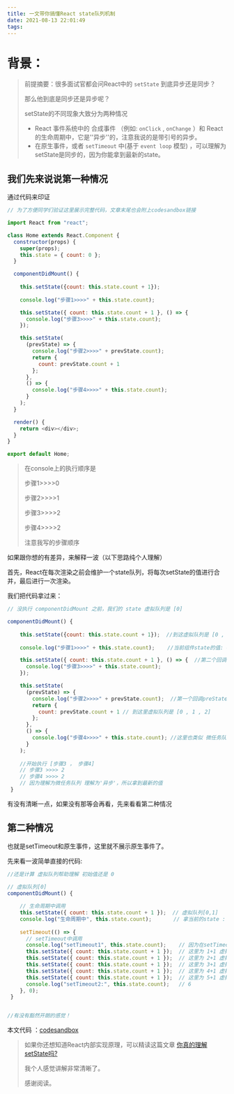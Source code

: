 ```yaml
---
title: 一文带你搞懂React state队列机制
date: 2021-08-13 22:01:49
tags:
---
```



# 背景：

> 前提摘要：很多面试官都会问React中的 `setState` 到底异步还是同步？
>
> 那么他到底是同步还是异步呢？
>
> setState的不同现象大致分为两种情况
>
> - React 事件系统中的 合成事件 （例如: `onClick`  , `onChange` ）和 React的生命周期中，它是''异步''的，注意我说的是带引号的异步。
> - 在原生事件，或者 `setTimeout` 中(基于 `event loop` 模型) ，可以理解为setState是同步的，因为你能拿到最新的state。
> 

<!-- more -->

## 我们先来说说第一种情况

通过代码来印证

```javascript
// 为了方便同学们验证这里展示完整代码，文章末尾也会附上codesandbox链接

import React from "react";

class Home extends React.Component {
  constructor(props) {
    super(props);
    this.state = { count: 0 };
  }

  componentDidMount() {
    
    this.setState({count: this.state.count + 1});
    
    console.log("步骤1>>>>" + this.state.count);    

    this.setState({ count: this.state.count + 1 }, () => {
      console.log("步骤3>>>>" + this.state.count); 
    });

    this.setState(
      (prevState) => {
        console.log("步骤2>>>>" + prevState.count); 
        return {
          count: prevState.count + 1
        };
      },
      () => {
        console.log("步骤4>>>>" + this.state.count); 
      }
    );
  }

  render() {
    return <div></div>;
  }
}

export default Home;

```



>在console上的执行顺序是 
>
>步骤1>>>>0 
>
>步骤2>>>>1 
>
>步骤3>>>>2 
>
>步骤4>>>>2
>
>注意我写的步骤顺序



如果跟你想的有差异，来解释一波（以下思路纯个人理解）

首先，React在每次渲染之前会维护一个state队列，将每次setState的值进行合并，最后进行一次渲染。

我们把代码拿过来：

```javascript
// 没执行 componentDidMount 之前，我们的 state 虚拟队列是 [0]

componentDidMount() {
    
    this.setState({count: this.state.count + 1});  //到这虚拟队列是 [0 , 1]
    
    console.log("步骤1>>>>" + this.state.count);    //当前组件state的值: 0 

    this.setState({ count: this.state.count + 1 }, () => {  //第二个回调，我理解为类似 微任务队列：[步骤3] 待执行
      console.log("步骤3>>>>" + this.state.count); 
    });

    this.setState(
      (prevState) => {
        console.log("步骤2>>>>" + prevState.count);  //第一个回调preState拿最新的值，毋庸置疑，所以是: 1
        return {
          count: prevState.count + 1 // 到这里虚拟队列是 [0 , 1 , 2]
        };
      },
      () => {
        console.log("步骤4>>>>" + this.state.count); //这里也类似 微任务队列：[步骤3 ， 步骤4] 待执行
      }
    );
    
  	//开始执行 [步骤3 ， 步骤4] 
  	// 步骤3 >>>> 2
    // 步骤4 >>>> 2
    // 因为理解为微任务队列 理解为'异步'，所以拿到最新的值
 }
```



有没有清晰一点，如果没有那等会再看，先来看看第二种情况



## 第二种情况

也就是setTimeout和原生事件，这里就不展示原生事件了。

先来看一波简单直接的代码:

```javascript
//还是计算 虚拟队列帮助理解 初始值还是 0 
 
// 虚拟队列[0]
componentDidMount() {

    // 生命周期中调用
    this.setState({ count: this.state.count + 1 });  // 虚拟队列[0,1]
    console.log("生命周期中", this.state.count);       // 拿当前的state : 0 
    
    setTimeout(() => {
      // setTimeout中调用
      console.log("setTimeout1", this.state.count);    // 因为在setTimeout中，异步，所以拿到最新的state : 1
      this.setState({ count: this.state.count + 1 });  // 这里为 1+1 虚拟队列[0,1,2]
      this.setState({ count: this.state.count + 1 });  // 这里为 2+1 虚拟队列[0,1,2,3]
      this.setState({ count: this.state.count + 1 });  // 这里为 3+1 虚拟队列[0,1,2,3,4]
      this.setState({ count: this.state.count + 1 });  // 这里为 4+1 虚拟队列[0,1,2,3,4,5]
      this.setState({ count: this.state.count + 1 });  // 这里为 5+1 虚拟队列[0,1,2,3,4,5,6]
      console.log("setTimeout2:", this.state.count);   // 6
    }, 0);
 }


//有没有豁然开朗的感觉！

```



本文代码 ：[codesandbox](https://codesandbox.io/s/crazy-varahamihira-oxh7f?file=/src/Home.jsx)

>如果你还想知道React内部实现原理，可以精读这篇文章 [你真的理解setState吗?](https://juejin.cn/post/6844903636749778958)
>
>我个人感觉讲解非常清晰了。
>
>感谢阅读。














